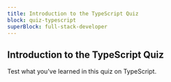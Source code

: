 ```yaml
---
title: Introduction to the TypeScript Quiz
block: quiz-typescript
superBlock: full-stack-developer
---
```


## Introduction to the TypeScript Quiz

Test what you've learned in this quiz on TypeScript.
